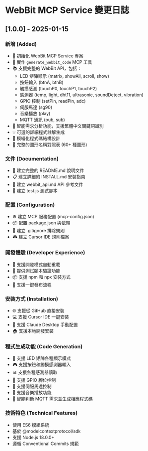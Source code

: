 # WebBit MCP Service 變更日誌

## [1.0.0] - 2025-01-15

### 新增 (Added)
- 🎉 初始化 WebBit MCP Service 專案
- 🤖 實作 `generate_webbit_code` MCP 工具
- 📚 支援完整的 WebBit API，包括：
  - LED 矩陣顯示 (matrix, showAll, scroll, show)
  - 按鈕輸入 (btnA, btnB)
  - 觸摸感測 (touchP0, touchP1, touchP2)
  - 感測器 (temp, light, dht11, ultrasonic, soundDetect, vibration)
  - GPIO 控制 (setPin, readPin, adc)
  - 伺服馬達 (sg90)
  - 音樂播放 (play)
  - MQTT 通訊 (pub, sub)
- 🎯 智能需求分析功能，支援繁體中文關鍵詞識別
- 💡 可選的詳細程式註解生成
- 🔧 模組化程式碼結構設計
- 📖 完整的圖形名稱對照表 (60+ 種圖形)

### 文件 (Documentation)
- 📝 建立完整的 README.md 說明文件
- 📋 建立詳細的 INSTALL.md 安裝指南
- 🔧 建立 webbit_api.md API 參考文件
- 🧪 建立 test.js 測試腳本

### 配置 (Configuration)
- ⚙️ 建立 MCP 服務配置 (mcp-config.json)
- 📦 配置 package.json 與依賴
- 🚫 建立 .gitignore 排除規則
- 🎮 建立 Cursor IDE 規則檔案

### 開發體驗 (Developer Experience)
- 🔄 支援開發模式自動重載
- 🧪 提供測試腳本驗證功能
- 📦 支援 npm 和 npx 安裝方式
- 🚀 支援一鍵發布流程

### 安裝方式 (Installation)
- 🌐 支援從 GitHub 直接安裝
- 💻 支援 Cursor IDE 一鍵安裝
- 🔧 支援 Claude Desktop 手動配置
- 🏠 支援本地開發安裝

### 程式生成功能 (Code Generation)
- 🎨 支援 LED 矩陣各種顯示模式
- 🎮 支援按鈕和觸摸感測器輸入
- 📊 支援各種感測器讀取
- 🔌 支援 GPIO 腳位控制
- 🤖 支援伺服馬達控制
- 🎵 支援音樂播放功能
- 📡 智能判斷 MQTT 需求並生成相應程式碼

### 技術特色 (Technical Features)
- 使用 ES6 模組系統
- 基於 @modelcontextprotocol/sdk
- 支援 Node.js 18.0.0+
- 遵循 Conventional Commits 規範 